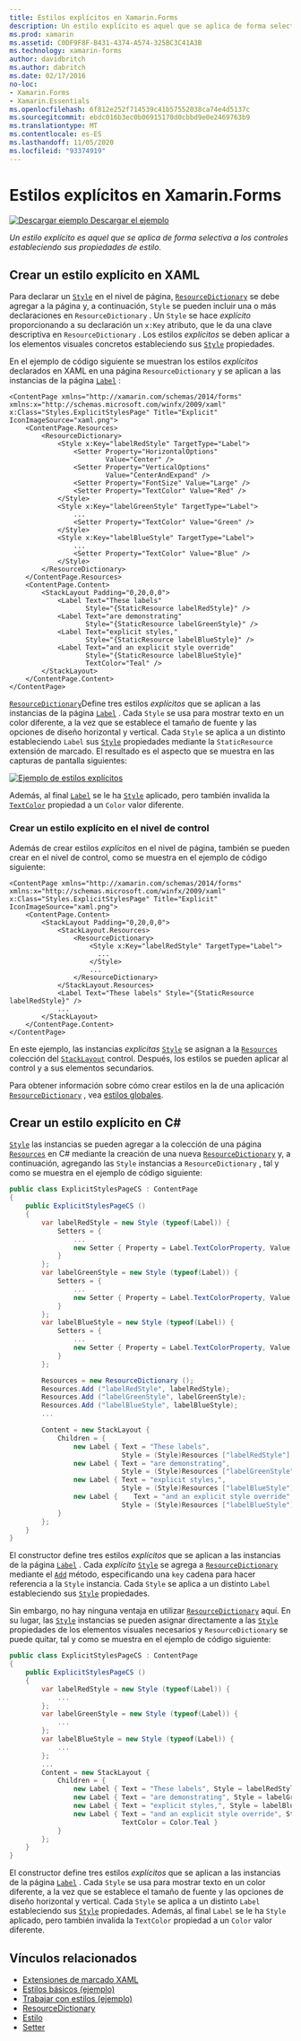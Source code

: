 ```yaml
---
title: Estilos explícitos en Xamarin.Forms
description: Un estilo explícito es aquel que se aplica de forma selectiva a los controles estableciendo sus propiedades de estilo. En este artículo se explica cómo consumir estilos explícitos en una Xamarin.Forms aplicación.
ms.prod: xamarin
ms.assetid: C0DF9F8F-B431-4374-A574-325BC3C41A3B
ms.technology: xamarin-forms
author: davidbritch
ms.author: dabritch
ms.date: 02/17/2016
no-loc:
- Xamarin.Forms
- Xamarin.Essentials
ms.openlocfilehash: 6f812e252f714539c41b57552038ca74e4d5137c
ms.sourcegitcommit: ebdc016b3ec0b06915170d0cbbd9e0e2469763b9
ms.translationtype: MT
ms.contentlocale: es-ES
ms.lasthandoff: 11/05/2020
ms.locfileid: "93374919"
---
```

# <a name="explicit-styles-in-no-locxamarinforms"></a>Estilos explícitos en Xamarin.Forms

[![Descargar ejemplo](~/media/shared/download.png) Descargar el ejemplo](/samples/xamarin/xamarin-forms-samples/userinterface-styles-basicstyles)

_Un estilo explícito es aquel que se aplica de forma selectiva a los controles estableciendo sus propiedades de estilo._

## <a name="create-an-explicit-style-in-xaml"></a>Crear un estilo explícito en XAML

Para declarar un [`Style`](xref:Xamarin.Forms.Style) en el nivel de página, [`ResourceDictionary`](xref:Xamarin.Forms.ResourceDictionary) se debe agregar a la página y, a continuación, `Style` se pueden incluir una o más declaraciones en `ResourceDictionary` . Un `Style` se hace *explícito* proporcionando a su declaración un `x:Key` atributo, que le da una clave descriptiva en `ResourceDictionary` . Los estilos *explícitos* se deben aplicar a los elementos visuales concretos estableciendo sus [`Style`](xref:Xamarin.Forms.NavigableElement.Style) propiedades.

En el ejemplo de código siguiente se muestran los estilos *explícitos* declarados en XAML en una página `ResourceDictionary` y se aplican a las instancias de la página [`Label`](xref:Xamarin.Forms.Label) :

```xaml
<ContentPage xmlns="http://xamarin.com/schemas/2014/forms" xmlns:x="http://schemas.microsoft.com/winfx/2009/xaml" x:Class="Styles.ExplicitStylesPage" Title="Explicit" IconImageSource="xaml.png">
    <ContentPage.Resources>
        <ResourceDictionary>
            <Style x:Key="labelRedStyle" TargetType="Label">
                <Setter Property="HorizontalOptions"
                        Value="Center" />
                <Setter Property="VerticalOptions"
                        Value="CenterAndExpand" />
                <Setter Property="FontSize" Value="Large" />
                <Setter Property="TextColor" Value="Red" />
            </Style>
            <Style x:Key="labelGreenStyle" TargetType="Label">
                ...
                <Setter Property="TextColor" Value="Green" />
            </Style>
            <Style x:Key="labelBlueStyle" TargetType="Label">
                ...
                <Setter Property="TextColor" Value="Blue" />
            </Style>
        </ResourceDictionary>
    </ContentPage.Resources>
    <ContentPage.Content>
        <StackLayout Padding="0,20,0,0">
            <Label Text="These labels"
                   Style="{StaticResource labelRedStyle}" />
            <Label Text="are demonstrating"
                   Style="{StaticResource labelGreenStyle}" />
            <Label Text="explicit styles,"
                   Style="{StaticResource labelBlueStyle}" />
            <Label Text="and an explicit style override"
                   Style="{StaticResource labelBlueStyle}"
                   TextColor="Teal" />
        </StackLayout>
    </ContentPage.Content>
</ContentPage>
```

[`ResourceDictionary`](xref:Xamarin.Forms.ResourceDictionary)Define tres estilos *explícitos* que se aplican a las instancias de la página [`Label`](xref:Xamarin.Forms.Label) . Cada `Style` se usa para mostrar texto en un color diferente, a la vez que se establece el tamaño de fuente y las opciones de diseño horizontal y vertical. Cada `Style` se aplica a un distinto estableciendo `Label` sus [`Style`](xref:Xamarin.Forms.NavigableElement.Style) propiedades mediante la `StaticResource` extensión de marcado. El resultado es el aspecto que se muestra en las capturas de pantalla siguientes:

[![Ejemplo de estilos explícitos](explicit-images/explicit-styles.png)](explicit-images/explicit-styles-large.png#lightbox)

Además, al final [`Label`](xref:Xamarin.Forms.Label) se le ha [`Style`](xref:Xamarin.Forms.Style) aplicado, pero también invalida la [`TextColor`](xref:Xamarin.Forms.Label.TextColor) propiedad a un `Color` valor diferente.

### <a name="create-an-explicit-style-at-the-control-level"></a>Crear un estilo explícito en el nivel de control

Además de crear estilos *explícitos* en el nivel de página, también se pueden crear en el nivel de control, como se muestra en el ejemplo de código siguiente:

```xaml
<ContentPage xmlns="http://xamarin.com/schemas/2014/forms" xmlns:x="http://schemas.microsoft.com/winfx/2009/xaml" x:Class="Styles.ExplicitStylesPage" Title="Explicit" IconImageSource="xaml.png">
    <ContentPage.Content>
        <StackLayout Padding="0,20,0,0">
            <StackLayout.Resources>
                <ResourceDictionary>
                    <Style x:Key="labelRedStyle" TargetType="Label">
                      ...
                    </Style>
                    ...
                </ResourceDictionary>
            </StackLayout.Resources>
            <Label Text="These labels" Style="{StaticResource labelRedStyle}" />
            ...
        </StackLayout>
    </ContentPage.Content>
</ContentPage>
```

En este ejemplo, las instancias *explícitas* [`Style`](xref:Xamarin.Forms.Style) se asignan a la [`Resources`](xref:Xamarin.Forms.VisualElement.Resources) colección del [`StackLayout`](xref:Xamarin.Forms.StackLayout) control. Después, los estilos se pueden aplicar al control y a sus elementos secundarios.

Para obtener información sobre cómo crear estilos en la de una aplicación [`ResourceDictionary`](xref:Xamarin.Forms.ResourceDictionary) , vea [estilos globales](~/xamarin-forms/user-interface/styles/application.md).

## <a name="create-an-explicit-style-in-c35"></a>Crear un estilo explícito en C&#35;

[`Style`](xref:Xamarin.Forms.Style) las instancias se pueden agregar a la colección de una página [`Resources`](xref:Xamarin.Forms.VisualElement.Resources) en C# mediante la creación de una nueva [`ResourceDictionary`](xref:Xamarin.Forms.ResourceDictionary) y, a continuación, agregando las `Style` instancias a `ResourceDictionary` , tal y como se muestra en el ejemplo de código siguiente:

```csharp
public class ExplicitStylesPageCS : ContentPage
{
    public ExplicitStylesPageCS ()
    {
        var labelRedStyle = new Style (typeof(Label)) {
            Setters = {
                ...
                new Setter { Property = Label.TextColorProperty, Value = Color.Red    }
            }
        };
        var labelGreenStyle = new Style (typeof(Label)) {
            Setters = {
                ...
                new Setter { Property = Label.TextColorProperty, Value = Color.Green }
            }
        };
        var labelBlueStyle = new Style (typeof(Label)) {
            Setters = {
                ...
                new Setter { Property = Label.TextColorProperty, Value = Color.Blue }
            }
        };

        Resources = new ResourceDictionary ();
        Resources.Add ("labelRedStyle", labelRedStyle);
        Resources.Add ("labelGreenStyle", labelGreenStyle);
        Resources.Add ("labelBlueStyle", labelBlueStyle);
        ...

        Content = new StackLayout {
            Children = {
                new Label { Text = "These labels",
                            Style = (Style)Resources ["labelRedStyle"] },
                new Label { Text = "are demonstrating",
                            Style = (Style)Resources ["labelGreenStyle"] },
                new Label { Text = "explicit styles,",
                            Style = (Style)Resources ["labelBlueStyle"] },
                new Label {    Text = "and an explicit style override",
                            Style = (Style)Resources ["labelBlueStyle"], TextColor = Color.Teal }
            }
        };
    }
}
```

El constructor define tres estilos *explícitos* que se aplican a las instancias de la página [`Label`](xref:Xamarin.Forms.Label) . Cada *explícito* [`Style`](xref:Xamarin.Forms.Style) se agrega a [`ResourceDictionary`](xref:Xamarin.Forms.ResourceDictionary) mediante el [`Add`](xref:Xamarin.Forms.ResourceDictionary.Add(System.String,System.Object)) método, especificando una `key` cadena para hacer referencia a la `Style` instancia. Cada `Style` se aplica a un distinto `Label` estableciendo sus [`Style`](xref:Xamarin.Forms.NavigableElement.Style) propiedades.

Sin embargo, no hay ninguna ventaja en utilizar [`ResourceDictionary`](xref:Xamarin.Forms.ResourceDictionary) aquí. En su lugar, las [`Style`](xref:Xamarin.Forms.Style) instancias se pueden asignar directamente a las [`Style`](xref:Xamarin.Forms.NavigableElement.Style) propiedades de los elementos visuales necesarios y `ResourceDictionary` se puede quitar, tal y como se muestra en el ejemplo de código siguiente:

```csharp
public class ExplicitStylesPageCS : ContentPage
{
    public ExplicitStylesPageCS ()
    {
        var labelRedStyle = new Style (typeof(Label)) {
            ...
        };
        var labelGreenStyle = new Style (typeof(Label)) {
            ...
        };
        var labelBlueStyle = new Style (typeof(Label)) {
            ...
        };
        ...
        Content = new StackLayout {
            Children = {
                new Label { Text = "These labels", Style = labelRedStyle },
                new Label { Text = "are demonstrating", Style = labelGreenStyle },
                new Label { Text = "explicit styles,", Style = labelBlueStyle },
                new Label { Text = "and an explicit style override", Style = labelBlueStyle,
                            TextColor = Color.Teal }
            }
        };
    }
}
```

El constructor define tres estilos *explícitos* que se aplican a las instancias de la página [`Label`](xref:Xamarin.Forms.Label) . Cada `Style` se usa para mostrar texto en un color diferente, a la vez que se establece el tamaño de fuente y las opciones de diseño horizontal y vertical. Cada `Style` se aplica a un distinto `Label` estableciendo sus [`Style`](xref:Xamarin.Forms.NavigableElement.Style) propiedades. Además, al final `Label` se le ha `Style` aplicado, pero también invalida la `TextColor` propiedad a un `Color` valor diferente.

## <a name="related-links"></a>Vínculos relacionados

- [Extensiones de marcado XAML](~/xamarin-forms/xaml/xaml-basics/xaml-markup-extensions.md)
- [Estilos básicos (ejemplo)](/samples/xamarin/xamarin-forms-samples/userinterface-styles-basicstyles)
- [Trabajar con estilos (ejemplo)](/samples/xamarin/xamarin-forms-samples/workingwithstyles)
- [ResourceDictionary](xref:Xamarin.Forms.ResourceDictionary)
- [Estilo](xref:Xamarin.Forms.Style)
- [Setter](xref:Xamarin.Forms.Setter)